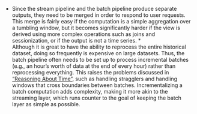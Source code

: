 *  Since the stream pipeline and the batch pipeline produce separate outputs, they need to be merged
in order to respond to user requests. This merge is fairly easy if the computation is a simple
aggregation over a tumbling window, but it becomes significantly harder if the view is derived
using more complex operations such as joins and sessionization, or if the output is not a time
series. *  
Although it is great to have the ability to reprocess the entire historical dataset, doing so
frequently is expensive on large datasets. Thus, the batch pipeline often needs to be set up to
process incremental batches (e.g., an hour’s worth of data at the end of every hour) rather than
reprocessing everything. This raises the problems discussed in [“Reasoning About Time”](ch11.html#sec_stream_time), such as
handling stragglers and handling windows that cross boundaries between batches. Incrementalizing
a batch computation adds complexity, making it more akin to the streaming layer, which runs
counter to the goal of keeping the batch layer as simple as possible.
